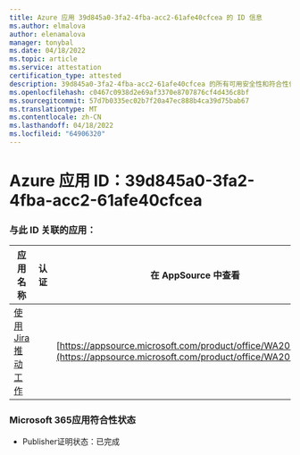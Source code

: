 ```yaml
---
title: Azure 应用 39d845a0-3fa2-4fba-acc2-61afe40cfcea 的 ID 信息
ms.author: elmalova
author: elenamalova
manager: tonybal
ms.date: 04/18/2022
ms.topic: article
ms.service: attestation
certification_type: attested
description: 39d845a0-3fa2-4fba-acc2-61afe40cfcea 的所有可用安全性和符合性信息。
ms.openlocfilehash: c0467c0938d2e69af3370e8707876cf4d436c8bf
ms.sourcegitcommit: 57d7b0335ec02b7f20a47ec888b4ca39d75bab67
ms.translationtype: MT
ms.contentlocale: zh-CN
ms.lasthandoff: 04/18/2022
ms.locfileid: "64906320"
---
```

# <a name="azure-app-id-39d845a0-3fa2-4fba-acc2-61afe40cfcea"></a>Azure 应用 ID：39d845a0-3fa2-4fba-acc2-61afe40cfcea


### <a name="apps-associated-with-this-id"></a>与此 ID 关联的应用：
| **应用名称** | **认证** | **在 AppSource 中查看** |
|--------------|---------------|-----------------------|
| [使用 Jira 推动工作](../forward/WA200002855.md) |  | [https://appsource.microsoft.com/product/office/WA200002855](https://appsource.microsoft.com/product/office/WA200002855) |

### <a name="microsoft-365-app-compliance-status"></a>Microsoft 365应用符合性状态
- Publisher证明状态：已完成
